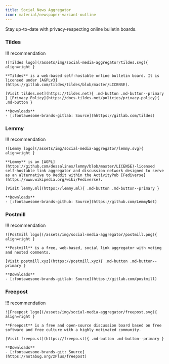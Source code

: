 ```yaml
---
title: Social News Aggregator
icon: material/newspaper-variant-outline
---
```

Stay up-to-date with privacy-respecting online bulletin boards.

### Tildes
!!! recommendation

    ![Tildes logo](/assets/img/social-media-aggregator/tildes.svg){ align=right }

    **Tildes** is a web-based self-hostable online bulletin board. It is licensed under [AGPLv3](https://gitlab.com/tildes/tildes/blob/master/LICENSE).

    [Visit tildes.net](https://tildes.net){ .md-button .md-button--primary } [Privacy Policy](https://docs.tildes.net/policies/privacy-policy){ .md-button }

    **Downloads**
    - [:fontawesome-brands-gitlab: Source](hhttps://gitlab.com/tildes)

### Lemmy
!!! recommendation

    ![Lemmy logo](/assets/img/social-media-aggregator/lemmy.svg){ align=right }

    **Lemmy** is an [AGPL](https://github.com/dessalines/lemmy/blob/master/LICENSE)-licensed self-hostable link aggregator and discussion network designed to serve as an alternative to Reddit within the ActivityPub [Fediverse](https://www.wikipedia.org/wiki/Fediverse).

    [Visit lemmy.ml](https://lemmy.ml){ .md-button .md-button--primary }

    **Downloads**
    - [:fontawesome-brands-github: Source](https://github.com/LemmyNet)

### Postmill
!!! recommendation

    ![Postmill logo](/assets/img/social-media-aggregator/postmill.png){ align=right }

    **Postmill** is a free, web-based, social link aggregator with voting and nested comments.

    [Visit postmill.xyz](https://postmill.xyz){ .md-button .md-button--primary }

    **Downloads**
    - [:fontawesome-brands-gitlab: Source](https://gitlab.com/postmill)

### Freepost
!!! recommendation

    ![Freepost logo](/assets/img/social-media-aggregator/freepost.svg){ align=right }

    **Freepost** is a free and open-source discussion board based on free software and free culture with a highly motivated community.

    [Visit freepo.st](https://freepo.st){ .md-button .md-button--primary }

    **Downloads**
    - [:fontawesome-brands-git: Source](https://notabug.org/zPlus/freepost)
